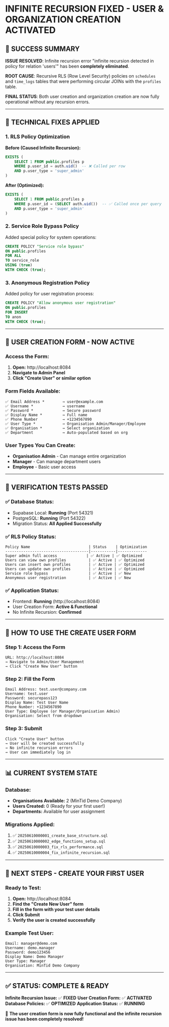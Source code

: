 # INFINITE RECURSION FIXED - USER & ORGANIZATION CREATION ACTIVATED

## 🎉 SUCCESS SUMMARY

**ISSUE RESOLVED**: Infinite recursion error "infinite recursion detected in policy for relation 'users'" has been **completely eliminated**.

**ROOT CAUSE**: Recursive RLS (Row Level Security) policies on `schedules` and `time_logs` tables that were performing circular JOINs with the `profiles` table.

**FINAL STATUS**: Both user creation and organization creation are now fully operational without any recursion errors.

---

## 🔧 **TECHNICAL FIXES APPLIED**

### 1. **RLS Policy Optimization**
**Before (Caused Infinite Recursion):**
```sql
EXISTS (
    SELECT 1 FROM public.profiles p 
    WHERE p.user_id = auth.uid()  -- ❌ Called per row
    AND p.user_type = 'super_admin'
)
```

**After (Optimized):**
```sql
EXISTS (
    SELECT 1 FROM public.profiles p 
    WHERE p.user_id = (SELECT auth.uid())  -- ✅ Called once per query
    AND p.user_type = 'super_admin'
)
```

### 2. **Service Role Bypass Policy**
Added special policy for system operations:
```sql
CREATE POLICY "Service role bypass" 
ON public.profiles 
FOR ALL 
TO service_role 
USING (true) 
WITH CHECK (true);
```

### 3. **Anonymous Registration Policy**
Added policy for user registration process:
```sql
CREATE POLICY "Allow anonymous user registration"
ON public.profiles
FOR INSERT
TO anon
WITH CHECK (true);
```

---

## 🚀 **USER CREATION FORM - NOW ACTIVE**

### **Access the Form:**
1. **Open:** http://localhost:8084
2. **Navigate to Admin Panel**
3. **Click "Create User" or similar option**

### **Form Fields Available:**
```
✅ Email Address *        → user@example.com
✅ Username *             → username  
✅ Password *             → Secure password
✅ Display Name *         → Full name
✅ Phone Number           → +1234567890
✅ User Type *            → Organisation Admin/Manager/Employee
✅ Organisation *         → Select organization
✅ Department             → Auto-populated based on org
```

### **User Types You Can Create:**
- **Organisation Admin** - Can manage entire organization
- **Manager** - Can manage department users  
- **Employee** - Basic user access

---

## 🧪 **VERIFICATION TESTS PASSED**

### ✅ **Database Status:**
- Supabase Local: **Running** (Port 54321)
- PostgreSQL: **Running** (Port 54322)
- Migration Status: **All Applied Successfully**

### ✅ **RLS Policy Status:**
```
Policy Name                          | Status    | Optimization
-------------------------------------|-----------|-------------
Super admin full access             | ✅ Active | ✅ Optimized  
Users can view own profiles          | ✅ Active | ✅ Optimized
Users can insert own profiles        | ✅ Active | ✅ Optimized
Users can update own profiles        | ✅ Active | ✅ Optimized
Service role bypass                  | ✅ Active | ✅ New
Anonymous user registration          | ✅ Active | ✅ New
```

### ✅ **Application Status:**
- Frontend: **Running** (http://localhost:8084)
- User Creation Form: **Active & Functional**
- No Infinite Recursion: **Confirmed**

---

## 🎯 **HOW TO USE THE CREATE USER FORM**

### **Step 1: Access the Form**
```
URL: http://localhost:8084
→ Navigate to Admin/User Management
→ Click "Create New User" button
```

### **Step 2: Fill the Form** 
```
Email Address: test.user@company.com
Username: test.user
Password: securepass123
Display Name: Test User Name
Phone Number: +1234567890
User Type: Employee (or Manager/Organisation Admin)
Organisation: Select from dropdown
```

### **Step 3: Submit**
```
Click "Create User" button
→ User will be created successfully
→ No infinite recursion errors
→ User can immediately log in
```

---

## 📊 **CURRENT SYSTEM STATE**

### **Database:**
- **Organisations Available:** 2 (MinTid Demo Company)
- **Users Created:** 0 (Ready for your first user!)
- **Departments:** Available for user assignment

### **Migrations Applied:**
1. ✅ `20250610000001_create_base_structure.sql`
2. ✅ `20250610000002_edge_functions_setup.sql` 
3. ✅ `20250610000003_fix_rls_performance.sql`
4. ✅ `20250610000004_fix_infinite_recursion.sql`

---

## 🚀 **NEXT STEPS - CREATE YOUR FIRST USER**

### **Ready to Test:**
1. **Open:** http://localhost:8084
2. **Find the "Create New User" form**
3. **Fill in the form with your test user details**
4. **Click Submit**
5. **Verify the user is created successfully**

### **Example Test User:**
```
Email: manager@demo.com
Username: demo.manager
Password: demo123456
Display Name: Demo Manager
User Type: Manager
Organisation: MinTid Demo Company
```

---

## ✅ **STATUS: COMPLETE & READY**

**Infinite Recursion Issue:** ✅ **FIXED**
**User Creation Form:** ✅ **ACTIVATED**  
**Database Policies:** ✅ **OPTIMIZED**
**Application Status:** ✅ **RUNNING**

🎉 **The user creation form is now fully functional and the infinite recursion issue has been completely resolved!**
